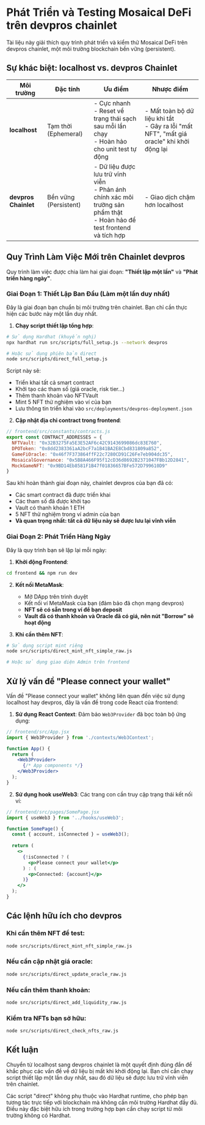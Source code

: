 # Phát Triển và Testing Mosaical DeFi trên devpros chainlet

Tài liệu này giải thích quy trình phát triển và kiểm thử Mosaical DeFi trên devpros chainlet, một môi trường blockchain bền vững (persistent).

## Sự khác biệt: localhost vs. devpros Chainlet

| Môi trường | Đặc tính | Ưu điểm | Nhược điểm |
|------------|----------|---------|------------|
| **localhost** | Tạm thời (Ephemeral) | - Cực nhanh <br>- Reset về trạng thái sạch sau mỗi lần chạy <br>- Hoàn hảo cho unit test tự động | - Mất toàn bộ dữ liệu khi tắt <br>- Gây ra lỗi "mất NFT", "mất giá oracle" khi khởi động lại |
| **devpros Chainlet** | Bền vững (Persistent) | - Dữ liệu được lưu trữ vĩnh viễn <br>- Phản ánh chính xác môi trường sản phẩm thật <br>- Hoàn hảo để test frontend và tích hợp | - Giao dịch chậm hơn localhost |

## Quy Trình Làm Việc Mới trên Chainlet devpros

Quy trình làm việc được chia làm hai giai đoạn: **"Thiết lập một lần"** và **"Phát triển hàng ngày"**.

### Giai Đoạn 1: Thiết Lập Ban Đầu (Làm một lần duy nhất)

Đây là giai đoạn bạn chuẩn bị môi trường trên chainlet. Bạn chỉ cần thực hiện các bước này một lần duy nhất.

1. **Chạy script thiết lập tổng hợp**:

```bash
# Sử dụng Hardhat (khuyến nghị)
npx hardhat run src/scripts/full_setup.js --network devpros

# Hoặc sử dụng phiên bản direct
node src/scripts/direct_full_setup.js
```

Script này sẽ:
- Triển khai tất cả smart contract
- Khởi tạo các tham số (giá oracle, risk tier...)
- Thêm thanh khoản vào NFTVault
- Mint 5 NFT thử nghiệm vào ví của bạn
- Lưu thông tin triển khai vào `src/deployments/devpros-deployment.json`

2. **Cập nhật địa chỉ contract trong frontend**:

```javascript
// frontend/src/constants/contracts.js
export const CONTRACT_ADDRESSES = {
  NFTVault: "0x32B3275Fa5E3E52AF6c42C9143699086dc83E760",
  DPOToken: "0x8dd2383361aA2bcF7a1B41BA2E8Cbd831809a852", 
  GameFiOracle: "0x46f7F373864ffF22c7280CD91C26Fe7eb904dc35",
  MosaicalGovernance: "0x5B8A466F95f12cD36d8692B2371047FBb12D2841", 
  MockGameNFT: "0x9BD14Eb8581F1B47f01836657BFe572D799610D9"
}
```

Sau khi hoàn thành giai đoạn này, chainlet devpros của bạn đã có:
- Các smart contract đã được triển khai
- Các tham số đã được khởi tạo
- Vault có thanh khoản 1 ETH
- 5 NFT thử nghiệm trong ví admin của bạn
- **Và quan trọng nhất: tất cả dữ liệu này sẽ được lưu lại vĩnh viễn**

### Giai Đoạn 2: Phát Triển Hàng Ngày

Đây là quy trình bạn sẽ lặp lại mỗi ngày:

1. **Khởi động Frontend**:
```bash
cd frontend && npm run dev
```

2. **Kết nối MetaMask**:
   - Mở DApp trên trình duyệt
   - Kết nối ví MetaMask của bạn (đảm bảo đã chọn mạng devpros)
   - **NFT sẽ có sẵn trong ví để bạn deposit**
   - **Vault đã có thanh khoản và Oracle đã có giá, nên nút "Borrow" sẽ hoạt động**

3. **Khi cần thêm NFT**:
```bash
# Sử dụng script mint riêng
node src/scripts/direct_mint_nft_simple_raw.js

# Hoặc sử dụng giao diện Admin trên frontend
```

## Xử lý vấn đề "Please connect your wallet"

Vấn đề "Please connect your wallet" không liên quan đến việc sử dụng localhost hay devpros, đây là vấn đề trong code React của frontend:

1. **Sử dụng React Context**: Đảm bảo `Web3Provider` đã bọc toàn bộ ứng dụng:
```jsx
// frontend/src/App.jsx
import { Web3Provider } from './contexts/Web3Context';

function App() {
  return (
    <Web3Provider>
      {/* App components */}
    </Web3Provider>
  );
}
```

2. **Sử dụng hook useWeb3**: Các trang con cần truy cập trạng thái kết nối ví:
```jsx
// frontend/src/pages/SomePage.jsx
import { useWeb3 } from '../hooks/useWeb3';

function SomePage() {
  const { account, isConnected } = useWeb3();
  
  return (
    <>
      {!isConnected ? (
        <p>Please connect your wallet</p>
      ) : (
        <p>Connected: {account}</p>
      )}
    </>
  );
}
```

## Các lệnh hữu ích cho devpros

### Khi cần thêm NFT để test:
```bash
node src/scripts/direct_mint_nft_simple_raw.js
```

### Nếu cần cập nhật giá oracle:
```bash
node src/scripts/direct_update_oracle_raw.js
```

### Nếu cần thêm thanh khoản:
```bash
node src/scripts/direct_add_liquidity_raw.js
```

### Kiểm tra NFTs bạn sở hữu:
```bash
node src/scripts/direct_check_nfts_raw.js
```

## Kết luận

Chuyển từ localhost sang devpros chainlet là một quyết định đúng đắn để khắc phục các vấn đề về dữ liệu bị mất khi khởi động lại. Bạn chỉ cần chạy script thiết lập một lần duy nhất, sau đó dữ liệu sẽ được lưu trữ vĩnh viễn trên chainlet.

Các script "direct" không phụ thuộc vào Hardhat runtime, cho phép bạn tương tác trực tiếp với blockchain mà không cần môi trường Hardhat đầy đủ. Điều này đặc biệt hữu ích trong trường hợp bạn cần chạy script từ môi trường không có Hardhat. 
